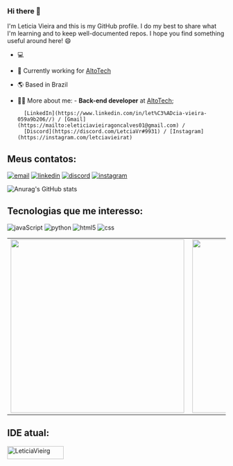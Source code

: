 ### Hi there 👋

I'm Leticia Vieira and this is my GitHub profile. I do my best to share what I'm learning and to keep well-documented repos. I hope you find something useful around here! 😄

- 💻  
- 🏢  Currently working for [AltoTech](https://github.com/https-github-com-AltoTechJr)
- 🌎  Based in Brazil
- 👩‍💻  More about me: - **Back-end developer** at [AltoTech](https://github.com/https-github-com-AltoTechJr);

        [LinkedIn](https://www.linkedin.com/in/let%C3%ADcia-vieira-059a9b206//) / [Gmail](https://mailto:eleticiavieiragoncalves01@gmail.com) /
        [Discord](https://discord.com/LetciaVr#9931) / [Instagram](https://instagram.com/letciavieirat)

  

  
## Meus contatos:
[![email](https://img.shields.io/badge/Gmail-D14836?style=for-the-badge&logo=gmail&logoColor=white)](mailto:eleticiavieiragoncalves01@gmail.com)
[![linkedin](https://img.shields.io/badge/LinkedIn-0077B5?style=for-the-badge&logo=linkedin&logoColor=white)](https://www.linkedin.com/in/let%C3%ADcia-vieira-059a9b206//)
[![discord](https://img.shields.io/badge/Discord-7289DA?style=for-the-badge&logo=discord&logoColor=white)](https://discord.com/https://discord.com/LetciaVr#9931)
[![instagram](https://img.shields.io/badge/Instagram-E4405F?style=for-the-badge&logo=instagram&logoColor=white)](https://instagram.com/letciavieirat)

<div align="left">
  
  ![Anurag's GitHub stats](https://github-readme-stats.vercel.app/api?username=LeticiaVieirg&show_icons=true&theme=dark)
  
</div>

## Tecnologias que me interesso:
![javaScript](https://img.shields.io/badge/JavaScript-323330?style=for-the-badge&logo=javascript&logoColor=F7DF1E)
![python](https://img.shields.io/badge/Python-3776AB?style=for-the-badge&logo=python&logoColor=white)
![html5](https://img.shields.io/badge/HTML5-E34F26?style=for-the-badge&logo=html5&logoColor=white)
![css](https://img.shields.io/badge/CSS3-1572B6?style=for-the-badge&logo=css3&logoColor=white)

<center>
<table>
    <tr>
        <td><img width="400px" align="left" src="https://github-readme-stats-sigma-five.vercel.app/api?username=LeticiaVieirg&theme=dark&count_private=false"/></td>
        <td><img width="400px" align="left" src="https://github-readme-stats-sigma-five.vercel.app/api/top-langs/?username=LeticiaVieirg&hide=html&layout=compact&theme=dark&count_private=false" /></td>
    </tr>   
</table>
</center> 

## IDE atual: 
   <img aling="center" alt="LeticiaVieirg" height="30" width="130" src="https://img.shields.io/badge/Visual_Studio-5C2D91?style=for-the-badge&logo=visual%20studio&logoColor=white">
